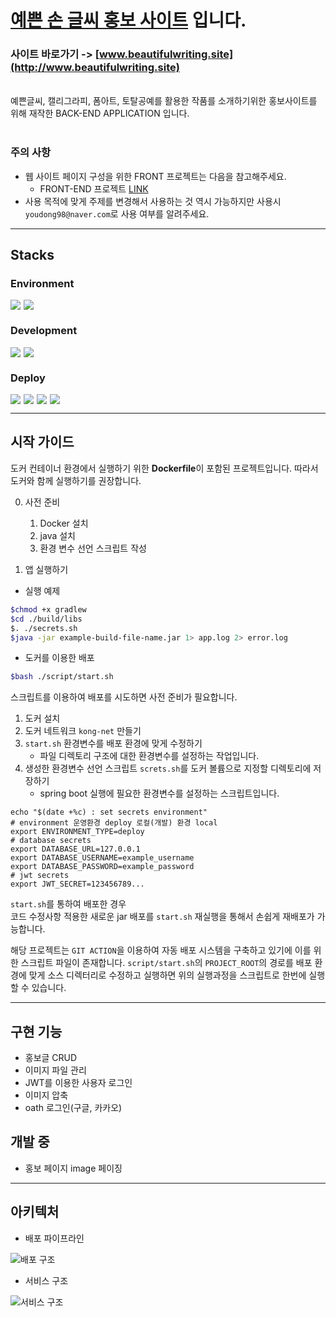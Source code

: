 # [예쁜 손 글씨 홍보 사이트](http://www.beautifulwriting.site) 입니다.

### 사이트 바로가기 -> [www.beautifulwriting.site](http://www.beautifulwriting.site)

<br>
예쁜글씨, 캘리그라피, 폼아트, 토탈공예를 활용한 작품를 소개하기위한 홍보사이트를 위해 재작한 
BACK-END APPLICATION 입니다.
<br>
<br>

### **주의 사항**

- 웹 사이트 페이지 구성을 위한 FRONT 프로젝트는 다음을 참고해주세요.
    - FRONT-END 프로젝트 [LINK](https://github.com/yudonggeun/handwriting-promotion)
- 사용 목적에 맞게 주제를 변경해서 사용하는 것 역시 가능하지만 사용시 `youdong98@naver.com`로 사용 여부를 알려주세요.

---

## Stacks

### Environment

<div style="display: flex;">
    <img style="margin-right: 5px;" src="https://img.shields.io/badge/intellij-gray?style=for-the-badge&logo=INTELLIJ IDEA&logoColor=white">
    <img style="margin-right: 5px;" src="https://img.shields.io/badge/git-F05032?style=for-the-badge&logo=git&logoColor=white">
</div>

### Development

<div style="display: flex;">
    <img style="margin-right: 5px;" src="https://img.shields.io/badge/Spring-6DB33F?style=for-the-badge&logo=Spring&logoColor=white">
    <img style="margin-right: 5px;" src="https://img.shields.io/badge/java-6DB39F?style=for-the-badge&logo=java&logoColor=#61DAFB">
</div>

### Deploy

<div style="display: flex;">
    <img style="margin-right: 5px;" src="https://img.shields.io/badge/github-181717?style=for-the-badge&logo=github&logoColor=white">
    <img style="margin-right: 5px;" src="https://img.shields.io/badge/docker-2496ED?style=for-the-badge&logo=docker&logoColor=white">
    <img style="margin-right: 5px;" src="https://img.shields.io/badge/amazon aws-232F3E?style=for-the-badge&logo=amazonaws&logoColor=white">
    <img style="margin-right: 5px;" src="https://img.shields.io/badge/linux-FCC624?style=for-the-badge&logo=linux&logoColor=black">
</div>


---

## 시작 가이드

도커 컨테이너 환경에서 실행하기 위한 **Dockerfile**이 포함된 프로젝트입니다. 따라서 도커와 함께 실행하기를 권장합니다.

0. 사전 준비
    1. Docker 설치
    2. java 설치
    3. 환경 변수 선언 스크립트 작성

1. 앱 실행하기

- 실행 예제

```bash
$chmod +x gradlew
$cd ./build/libs
$. ./secrets.sh
$java -jar example-build-file-name.jar 1> app.log 2> error.log
```
- 도커를 이용한 배포
```bash
$bash ./script/start.sh
```
스크립트를 이용하여 배포를 시도하면 사전 준비가 필요합니다.
1. 도커 설치
2. 도커 네트워크 `kong-net` 만들기
3. `start.sh` 환경변수를 배포 환경에 맞게 수정하기
    * 파일 디렉토리 구조에 대한 환경변수를 설정하는 작업입니다.
4. 생성한 환경변수 선언 스크립트 `screts.sh`를 도커 볼륨으로 지정할 디렉토리에 저장하기
    * spring boot 실행에 필요한 환경변수를 설정하는 스크립트입니다.

```shell
echo "$(date +%c) : set secrets environment"
# environment 운영환경 deploy 로컬(개발) 환경 local
export ENVIRONMENT_TYPE=deploy
# database secrets
export DATABASE_URL=127.0.0.1
export DATABASE_USERNAME=example_username
export DATABASE_PASSWORD=example_password
# jwt secrets
export JWT_SECRET=123456789...
```
`start.sh`를 통하여 배포한 경우<br> 코드 수정사항 적용한 새로운 jar 배포를 `start.sh` 재실행을 통해서 
손쉽게 재배포가 가능합니다.

해당 프로젝트는 `GIT ACTION`을 이용하여 자동 배포 시스템을 구축하고 있기에 이를 위한 스크립트 파일이 존재합니다. `script/start.sh`의 `PROJECT_ROOT`의 경로를 배포 환경에 맞게
소스 디렉터리로 수정하고 실행하면 위의 실행과정을 스크립트로 한번에 실행할 수 있습니다.

---
## 구현 기능
* 홍보글 CRUD
* 이미지 파일 관리
* JWT를 이용한 사용자 로그인
* 이미지 압축
* oath 로그인(구글, 카카오)

## 개발 중
* 홍보 페이지 image 페이징
---

## 아키텍처

* 배포 파이프라인

![배포 구조](introduceeploy.PNG)

* 서비스 구조

![서비스 구조](introducerchitecture.PNG)